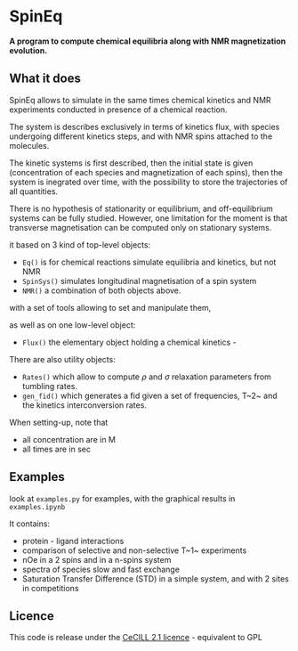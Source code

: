 # SpinEq
**A program to compute chemical equilibria along with NMR magnetization evolution.**

## What it does
SpinEq allows to simulate in the same times chemical kinetics and NMR experiments conducted in presence of a chemical reaction.

The system is describes exclusively in terms of kinetics flux, with species undergoing different kinetics steps, and with NMR spins attached to the molecules. 

The kinetic systems is first described, then the initial state is given (concentration of each species and magnetization of each spins), then the system is inegrated over time, with the possibility to store the trajectories of all quantities.

There is no hypothesis of stationarity or equilibrium, and off-equilibrium systems can be fully studied.
However, one limitation for the moment is that transverse magnetisation can be computed only on stationary systems.

it based on 3 kind of top-level objects:

- `Eq()` is for chemical reactions  simulate equilibria and kinetics, but not NMR
- `SpinSys()` simulates longitudinal magnetisation of a spin system
- `NMR()` a combination of both objects above.

with a set of tools allowing to set and manipulate them, 

as well as on one low-level object:

- `Flux()` the elementary object holding a chemical kinetics -

There are also utility objects:

- `Rates()` which allow to compute $\rho$ and $\sigma$ relaxation parameters from tumbling rates.
- `gen_fid()` which generates a fid given a set of frequencies, T~2~ and the kinetics interconversion rates.

When setting-up, note that

- all concentration are in M
- all times are in sec

## Examples
look at `examples.py` for examples, with the graphical results in `examples.ipynb`

It contains:

- protein - ligand interactions
- comparison of selective and non-selective T~1~ experiments
- nOe in a 2 spins and in a n-spins system
- spectra of species slow and fast exchange
- Saturation Transfer Difference (STD) in a simple system, and with 2 sites in competitions

## Licence
This code is release under the [CeCILL 2.1 licence](Licence_CeCILL_V2.1-en.txt) - equivalent to GPL

